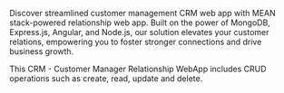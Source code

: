 Discover streamlined customer management CRM web app with MEAN stack-powered relationship web app. 
Built on the power of MongoDB, Express.js, Angular, and Node.js, our solution elevates your customer relations, empowering you to foster stronger connections and drive business growth.

This CRM - Customer Manager Relationship WebApp includes CRUD operations such as create, read, update and delete.





